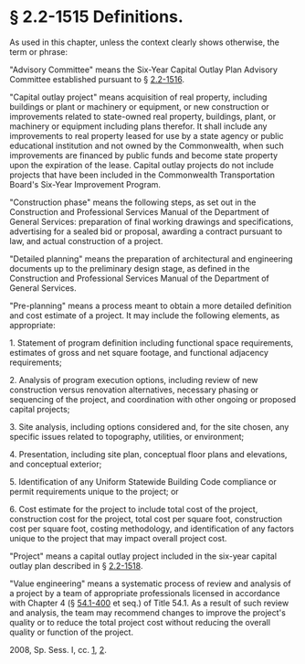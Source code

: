 # § 2.2-1515 Definitions.

<p>As used in this chapter, unless the context clearly shows otherwise, the term or phrase:</p><p>"Advisory Committee" means the Six-Year Capital Outlay Plan Advisory Committee established pursuant to § <a href='http://law.lis.virginia.gov/vacode/2.2-1516/'>2.2-1516</a>.</p><p>"Capital outlay project" means acquisition of real property, including buildings or plant or machinery or equipment, or new construction or improvements related to state-owned real property, buildings, plant, or machinery or equipment including plans therefor. It shall include any improvements to real property leased for use by a state agency or public educational institution and not owned by the Commonwealth, when such improvements are financed by public funds and become state property upon the expiration of the lease. Capital outlay projects do not include projects that have been included in the Commonwealth Transportation Board's Six-Year Improvement Program.</p><p>"Construction phase" means the following steps, as set out in the Construction and Professional Services Manual of the Department of General Services: preparation of final working drawings and specifications, advertising for a sealed bid or proposal, awarding a contract pursuant to law, and actual construction of a project.</p><p>"Detailed planning" means the preparation of architectural and engineering documents up to the preliminary design stage, as defined in the Construction and Professional Services Manual of the Department of General Services.</p><p>"Pre-planning" means a process meant to obtain a more detailed definition and cost estimate of a project. It may include the following elements, as appropriate:</p><p>1. Statement of program definition including functional space requirements, estimates of gross and net square footage, and functional adjacency requirements;</p><p>2. Analysis of program execution options, including review of new construction versus renovation alternatives, necessary phasing or sequencing of the project, and coordination with other ongoing or proposed capital projects;</p><p>3. Site analysis, including options considered and, for the site chosen, any specific issues related to topography, utilities, or environment;</p><p>4. Presentation, including site plan, conceptual floor plans and elevations, and conceptual exterior;</p><p>5. Identification of any Uniform Statewide Building Code compliance or permit requirements unique to the project; or</p><p>6. Cost estimate for the project to include total cost of the project, construction cost for the project, total cost per square foot, construction cost per square foot, costing methodology, and identification of any factors unique to the project that may impact overall project cost.</p><p>"Project" means a capital outlay project included in the six-year capital outlay plan described in § <a href='http://law.lis.virginia.gov/vacode/2.2-1518/'>2.2-1518</a>.</p><p>"Value engineering" means a systematic process of review and analysis of a project by a team of appropriate professionals licensed in accordance with Chapter 4 (§ <a href='http://law.lis.virginia.gov/vacode/54.1-400/'>54.1-400</a> et seq.) of Title 54.1. As a result of such review and analysis, the team may recommend changes to improve the project's quality or to reduce the total project cost without reducing the overall quality or function of the project.</p><p>2008, Sp. Sess. I, cc. <a href='http://lis.virginia.gov/cgi-bin/legp604.exe?082+ful+CHAP0001'>1</a>, <a href='http://lis.virginia.gov/cgi-bin/legp604.exe?082+ful+CHAP0002'>2</a>.</p>